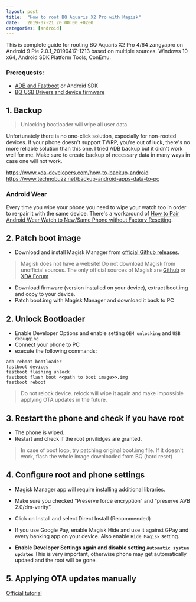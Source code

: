 ```yaml
---
layout: post
title:  "How to root BQ Aquaris X2 Pro with Magisk"
date:   2019-07-21 20:00:00 +0200
categories: [android]
---
```


This is complete guide for rooting BQ Aquaris X2 Pro 4/64 zangyapro on Android 9 Pie 2.0.1_20190417-1213 based on multiple sources. 
Windows 10 x64, Android SDK Platform Tools, ConEmu.

### Prerequests:
- [ADB and Fastboot](https://forum.xda-developers.com/showthread.php?t=2588979) or Android SDK
- [BQ USB Drivers and device firmware](https://www.bq.com/en/support/aquaris-x2-pro/support-sheet)

## 1. Backup

> Unlocking bootloader will wipe all user data.

Unfortunately there is no one-click solution, especially for non-rooted devices. If your phone doesn't support TWRP, you're out of luck, there's no more reliable solution than this one. I tried ADB backup but it didn't work well for me. Make sure to create backup of necessary data in many ways in case one will not work.

<https://www.xda-developers.com/how-to-backup-android>  
<https://www.technobuzz.net/backup-android-apps-data-to-pc>

### Android Wear
Every time you wipe your phone you need to wipe your watch too in order to re-pair it with the same device. There's a workaround of [How to Pair Android Wear Watch to New/Same Phone without Factory Resetting](https://www.xda-developers.com/pair-android-wear-without-factory-reset).

## 2. Patch boot image

- Download and install Magisk Manager from [official Github releases](https://github.com/topjohnwu/Magisk/releases).
> Magisk does not have a website! Do not download Magisk from unofficial sources. The only official sources of Magisk are [Github](https://github.com/topjohnwu/Magisk) or [XDA Forum](https://forum.xda-developers.com/apps/magisk/official-magisk-v7-universal-systemless-t3473445)
- Download firmware (version installed on your device), extract boot.img and copy to your device.
- Patch boot.img with Magisk Manager and download it back to PC

## 2. Unlock Bootloader

- Enable Developer Options and enable setting `OEM unlocking` and `USB debugging`
- Connect your phone to PC
- execute the following commands:
```
adb reboot bootloader
fastboot devices
fastboot flashing unlock
fastboot flash boot <<path to boot image>>.img
fastboot reboot
```

> Do not relock device. relock will wipe it again and make impossible applying OTA updates in the future.

## 3. Restart the phone and check if you have root

- The phone is wiped. 
- Restart and check if the root privilidges are granted.

> In case of boot loop, try patching original boot.img file. If it doesn't work, flash the whole image downloaded from BQ (hard reset)

## 4. Configure root and phone settings

- Magisk Manager app will require installing additional libraries.
- Make sure you checked “Preserve force encryption” and “preserve AVB 2.0/dm-verity”.
- Click on Install and select Direct Install (Recommended)
- If you use Google Pay, enable Magisk Hide and use it against GPay and every banking app on your device. Also enable `Hide Magisk` setting.

- **Enable Developer Settings again and disable setting `Automatic system updates`** This is very important, otherwise phone may get automatically updaed and the root will be gone.

## 5. Applying OTA updates manually

[Official tutorial](https://github.com/topjohnwu/Magisk/blob/master/docs/tutorials.md)
